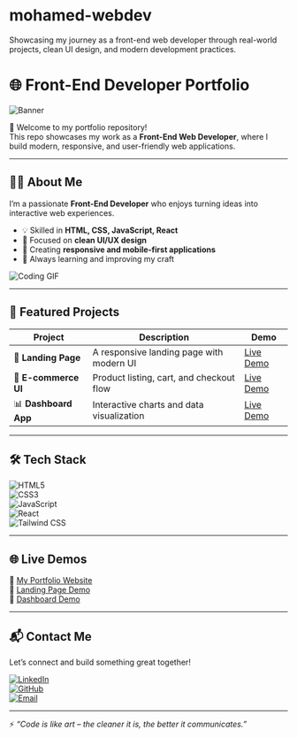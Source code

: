 # mohamed-webdev
Showcasing my journey as a front-end web developer through real-world projects, clean UI design, and modern development practices.
# 🌐 Front-End Developer Portfolio  

![Banner](https://i.ibb.co/7Y5zj5F/portfolio-banner.png)  

🚀 Welcome to my portfolio repository!  
This repo showcases my work as a **Front-End Web Developer**, where I build modern, responsive, and user-friendly web applications.  

---

## 👨‍💻 About Me  
I’m a passionate **Front-End Developer** who enjoys turning ideas into interactive web experiences.  

- 💡 Skilled in **HTML, CSS, JavaScript, React**  
- 🎨 Focused on **clean UI/UX design**  
- 📱 Creating **responsive and mobile-first applications**  
- 🚀 Always learning and improving my craft  

![Coding GIF](https://media.giphy.com/media/qgQUggAC3Pfv687qPC/giphy.gif)  

---

## 📂 Featured Projects  

| Project | Description | Demo |
|---------|-------------|------|
| 🎯 **Landing Page** | A responsive landing page with modern UI | [Live Demo](#) |
| 🛒 **E-commerce UI** | Product listing, cart, and checkout flow | [Live Demo](#) |
| 📊 **Dashboard App** | Interactive charts and data visualization | [Live Demo](#) |

---

## 🛠️ Tech Stack  

![HTML5](https://img.shields.io/badge/-HTML5-E34F26?logo=html5&logoColor=white&style=for-the-badge)  
![CSS3](https://img.shields.io/badge/-CSS3-1572B6?logo=css3&logoColor=white&style=for-the-badge)  
![JavaScript](https://img.shields.io/badge/-JavaScript-F7DF1E?logo=javascript&logoColor=black&style=for-the-badge)  
![React](https://img.shields.io/badge/-React-61DAFB?logo=react&logoColor=black&style=for-the-badge)  
![Tailwind CSS](https://img.shields.io/badge/-Tailwind%20CSS-38B2AC?logo=tailwind-css&logoColor=white&style=for-the-badge)  

---

## 🌐 Live Demos  
🔗 [My Portfolio Website](#)  
🔗 [Landing Page Demo](#)  
🔗 [Dashboard Demo](#)  

---

## 📬 Contact Me  
Let’s connect and build something great together!  

[![LinkedIn](https://img.shields.io/badge/LinkedIn-0077B5?logo=linkedin&logoColor=white&style=for-the-badge)](#)  
[![GitHub](https://img.shields.io/badge/GitHub-100000?logo=github&logoColor=white&style=for-the-badge)](#)  
[![Email](https://img.shields.io/badge/Email-D14836?logo=gmail&logoColor=white&style=for-the-badge)](mailto:your-email@example.com)  

---

⚡ *“Code is like art – the cleaner it is, the better it communicates.”*  
